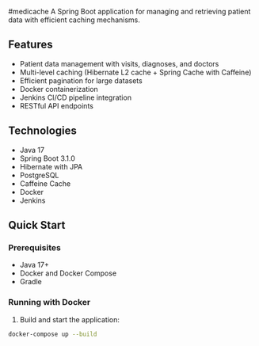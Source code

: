 #medicache
A Spring Boot application for managing and retrieving patient data with efficient caching mechanisms.

## Features

- Patient data management with visits, diagnoses, and doctors
- Multi-level caching (Hibernate L2 cache + Spring Cache with Caffeine)
- Efficient pagination for large datasets
- Docker containerization
- Jenkins CI/CD pipeline integration
- RESTful API endpoints

## Technologies

- Java 17
- Spring Boot 3.1.0
- Hibernate with JPA
- PostgreSQL
- Caffeine Cache
- Docker
- Jenkins

## Quick Start

### Prerequisites
- Java 17+
- Docker and Docker Compose
- Gradle

### Running with Docker

1. Build and start the application:
```bash
docker-compose up --build
